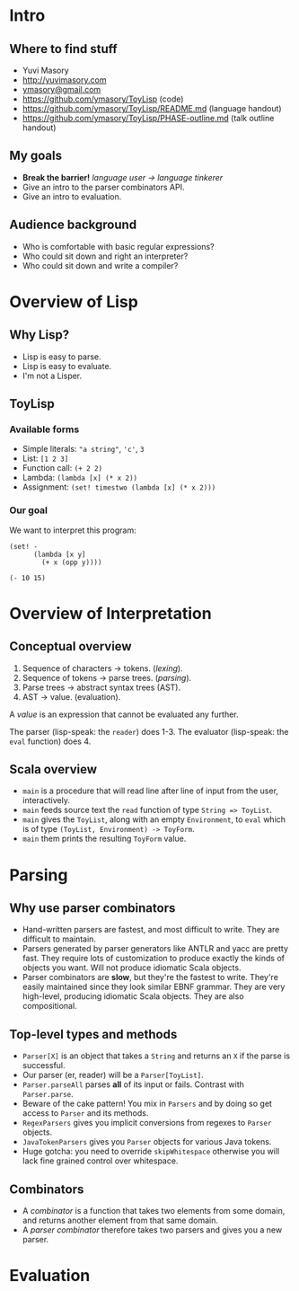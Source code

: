 # Intro #
## Where to find stuff ##
- Yuvi Masory
- http://yuvimasory.com
- ymasory@gmail.com
- https://github.com/ymasory/ToyLisp (code)
- https://github.com/ymasory/ToyLisp/README.md (language handout)
- https://github.com/ymasory/ToyLisp/PHASE-outline.md (talk outline handout)

## My goals ##
- **Break the barrier!** *language user -> language tinkerer*
- Give an intro to the parser combinators API.
- Give an intro to evaluation.

## Audience background ##
- Who is comfortable with basic regular expressions?
- Who could sit down and right an interpreter?
- Who could sit down and write a compiler?

# Overview of Lisp #
## Why Lisp? ##
- Lisp is easy to parse.
- Lisp is easy to evaluate.
- I'm not a Lisper.

## ToyLisp ##
### Available forms ###
- Simple literals: `"a string"`, `'c'`, `3`
- List: `[1 2 3]`
- Function call: `(+ 2 2)`
- Lambda: `(lambda [x] (* x 2))`
- Assignment: `(set! timestwo (lambda [x] (* x 2)))`

### Our goal ###
We want to interpret this program:

    (set! -
          (lambda [x y]
            (+ x (opp y))))

    (- 10 15)


# Overview of Interpretation #
## Conceptual overview ##
1. Sequence of characters -> tokens. (*lexing*).
2. Sequence of tokens -> parse trees. (*parsing*).
3. Parse trees -> abstract syntax trees (AST).
4. AST -> value. (evaluation).

A *value* is an expression that cannot be evaluated any further.

The parser (lisp-speak: the `reader`) does 1-3. The evaluator (lisp-speak: the `eval` function) does 4.

## Scala overview ##
- `main` is a procedure that will read line after line of input from the user, interactively.
- `main` feeds source text the `read` function of type `String => ToyList`.
- `main` gives the `ToyList`, along with an empty `Environment`, to `eval` which is of type `(ToyList, Environment) -> ToyForm`. 
- `main` them prints the resulting `ToyForm` value.

# Parsing #
## Why use parser combinators ##
- Hand-written parsers are fastest, and most difficult to write. They are difficult to maintain.
- Parsers generated by parser generators like ANTLR and yacc are pretty fast. They require lots of customization to produce exactly the kinds of objects you want. Will not produce idiomatic Scala objects.
- Parser combinators are **slow**, but they're the fastest to write. They're easily maintained since they look similar EBNF grammar. They are very high-level, producing idiomatic Scala objects. They are also compositional.

## Top-level types and methods ##
- `Parser[X]` is an object that takes a `String` and returns an `X` if the parse is successful.
- Our parser (er, reader) will be a `Parser[ToyList]`.
- `Parser.parseAll` parses **all** of its input or fails. Contrast with `Parser.parse`.
- Beware of the cake pattern! You mix in `Parsers` and by doing so get access to `Parser` and its methods.
- `RegexParsers` gives you implicit conversions from regexes to `Parser` objects.
- `JavaTokenParsers` gives you `Parser` objects for various Java tokens.
- Huge gotcha: you need to override `skipWhitespace` otherwise you will lack fine grained control over whitespace.

## Combinators ##
- A *combinator* is a function that takes two elements from some domain, and returns another element from that same domain.
- A *parser combinator* therefore takes two parsers and gives you a new parser.

# Evaluation #
